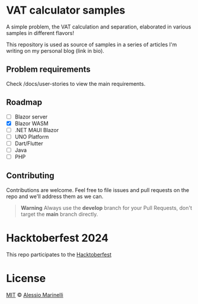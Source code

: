 # VAT calculator samples

A simple problem, the VAT calculation and separation, elaborated in various samples in different flavors!

This repository is used as source of samples in a series of articles I'm writing on my personal blog (link in bio).

## Problem requirements

Check /docs/user-stories to view the main requirements.

## Roadmap

- [ ] Blazor server
- [x] Blazor WASM
- [ ] .NET MAUI Blazor
- [ ] UNO Platform
- [ ] Dart/Flutter
- [ ] Java
- [ ] PHP

## Contributing

Contributions are welcome. Feel free to file issues and pull requests on the repo and we'll address them as we can. 

> **Warning**
Always use the **develop** branch for your Pull Requests, don't target the **main** branch directly.

# Hacktoberfest 2024

This repo participates to the [Hacktoberfest](http://www.hacktoberfest.com)

# License

[MIT](https://github.com/defkon1/italian-toolkit/blob/master/LICENSE) © [Alessio Marinelli](https://www.alessiomarinelli.it/)
